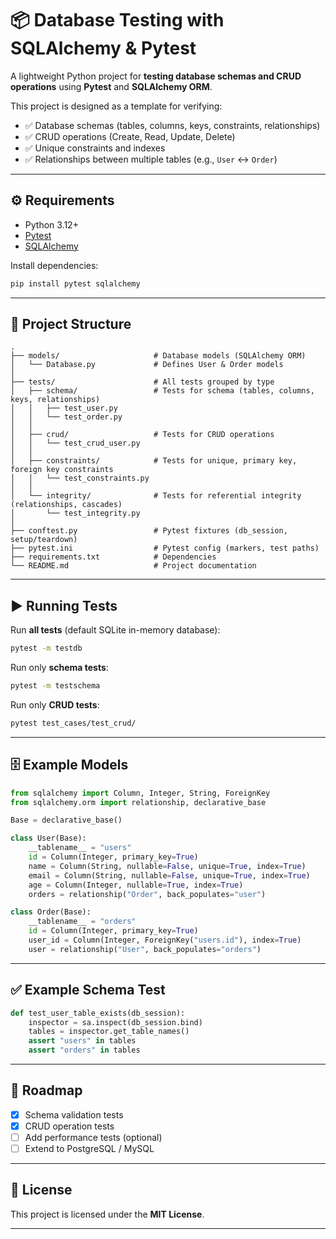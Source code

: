 # 📦 Database Testing with SQLAlchemy & Pytest

A lightweight Python project for **testing database schemas and CRUD operations** using **Pytest** and **SQLAlchemy ORM**.

This project is designed as a template for verifying:

* ✅ Database schemas (tables, columns, keys, constraints, relationships)
* ✅ CRUD operations (Create, Read, Update, Delete)
* ✅ Unique constraints and indexes
* ✅ Relationships between multiple tables (e.g., `User` ↔ `Order`)

---

## ⚙️ Requirements

* Python 3.12+
* [Pytest](https://docs.pytest.org/en/stable/)
* [SQLAlchemy](https://docs.sqlalchemy.org/en/20/)

Install dependencies:

```bash
pip install pytest sqlalchemy
```

---

## 📂 Project Structure

```
.
├── models/                     # Database models (SQLAlchemy ORM)
│   └── Database.py             # Defines User & Order models
│
├── tests/                      # All tests grouped by type
│   ├── schema/                 # Tests for schema (tables, columns, keys, relationships)
│   │   ├── test_user.py
│   │   └── test_order.py
│   │
│   ├── crud/                   # Tests for CRUD operations
│   │   └── test_crud_user.py
│   │
│   ├── constraints/            # Tests for unique, primary key, foreign key constraints
│   │   └── test_constraints.py
│   │
│   └── integrity/              # Tests for referential integrity (relationships, cascades)
│       └── test_integrity.py
│
├── conftest.py                 # Pytest fixtures (db_session, setup/teardown)
├── pytest.ini                  # Pytest config (markers, test paths)
├── requirements.txt            # Dependencies
└── README.md                   # Project documentation

```

---

## ▶️ Running Tests

Run **all tests** (default SQLite in-memory database):

```bash
pytest -m testdb
```

Run only **schema tests**:

```bash
pytest -m testschema
```

Run only **CRUD tests**:

```bash
pytest test_cases/test_crud/
```

---

## 🗄️ Example Models

```python
from sqlalchemy import Column, Integer, String, ForeignKey
from sqlalchemy.orm import relationship, declarative_base

Base = declarative_base()

class User(Base):
    __tablename__ = "users"
    id = Column(Integer, primary_key=True)
    name = Column(String, nullable=False, unique=True, index=True)
    email = Column(String, nullable=False, unique=True, index=True)
    age = Column(Integer, nullable=True, index=True)
    orders = relationship("Order", back_populates="user")

class Order(Base):
    __tablename__ = "orders"
    id = Column(Integer, primary_key=True)
    user_id = Column(Integer, ForeignKey("users.id"), index=True)
    user = relationship("User", back_populates="orders")
```

---

## ✅ Example Schema Test

```python
def test_user_table_exists(db_session):
    inspector = sa.inspect(db_session.bind)
    tables = inspector.get_table_names()
    assert "users" in tables
    assert "orders" in tables
```

---

## 🚀 Roadmap

* [x] Schema validation tests
* [x] CRUD operation tests
* [ ] Add performance tests (optional)
* [ ] Extend to PostgreSQL / MySQL

---

## 📜 License

This project is licensed under the **MIT License**.

---

